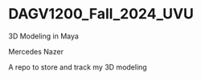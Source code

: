 # DAGV1200_Fall_2024_UVU
3D Modeling in Maya

Mercedes Nazer

A repo to store and track my 3D modeling
